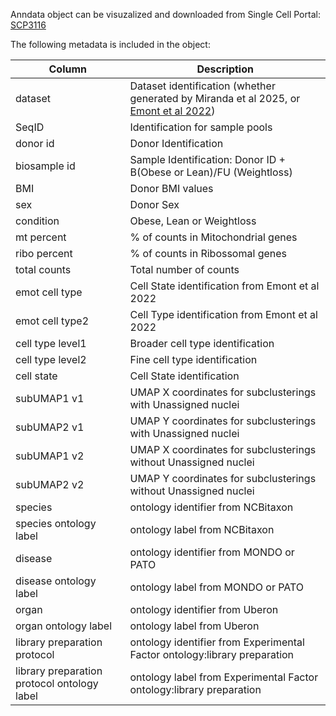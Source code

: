 Anndata object can be visuzalized and downloaded from Single Cell Portal: [SCP3116](https://singlecell.broadinstitute.org/single_cell/study/SCP3116)

The following metadata is included in the object:

| Column | Description |
|--------|-------------|
| dataset | Dataset identification (whether generated by Miranda et al 2025, or [Emont et al 2022](https://www.nature.com/articles/s41586-022-04518-2)) |
| SeqID | Identification for sample pools |
| donor id | Donor Identification |
| biosample id | Sample Identification: Donor ID + B(Obese or Lean)/FU (Weightloss) |
| BMI | Donor BMI values |
| sex | Donor Sex |
| condition | Obese, Lean or Weightloss |
| mt percent | % of counts in Mitochondrial genes |
| ribo percent | % of counts in Ribossomal genes |
| total counts | Total number of counts |
| emot cell type | Cell State identification from Emont et al 2022 |
| emot cell type2 | Cell Type identification from Emont et al 2022 |
| cell type level1 | Broader cell type identification |
| cell type level2 | Fine cell type identification |
| cell state | Cell State identification |
| subUMAP1 v1 | UMAP X coordinates for subclusterings with Unassigned nuclei |
| subUMAP2 v1 | UMAP Y coordinates for subclusterings with Unassigned nuclei |
| subUMAP1 v2 | UMAP X coordinates for subclusterings without Unassigned nuclei |
| subUMAP2 v2 | UMAP Y coordinates for subclusterings without Unassigned nuclei |
| species | ontology identifier from NCBitaxon |
| species ontology label | ontology label from NCBitaxon |
| disease | ontology identifier from MONDO or PATO |
| disease ontology label | ontology label from MONDO or PATO |
| organ | ontology identifier from Uberon |
| organ ontology label | ontology label from Uberon |
| library preparation protocol | ontology identifier from Experimental Factor ontology:library preparation |
| library preparation protocol ontology label | ontology label from Experimental Factor ontology:library preparation |
